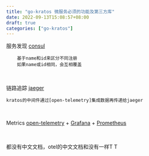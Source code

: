 ```yaml
---
title: "go-kratos 微服务必须的功能及第三方库"
date: 2022-09-13T15:08:57+08:00
draft: true
categories: ["go-kratos"]
---
```

  

服务发现   [consul](https://github.com/hashicorp/consul)
```
    基于name和id来区分不同注册
    如果name或id相同，会互相覆盖
```         
<br/>

链路追踪   [jaeger](https://github.com/jaegertracing/jaeger)
```
kratos的中间件通过[open-telemetry]集成数据再传递给jaeger  
```
<br/>

Metrics [open-telemetry](https://github.com/open-telemetry/opentelemetry-go) + [Grafana](https://github.com/grafana/grafana) + [Prometheus](https://github.com/prometheus/prometheus)

<br/>

都没有中文文档，otel的中文文档和没有一样T T